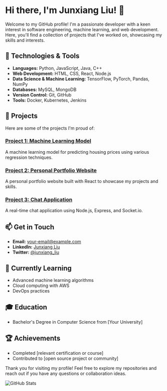 # Hi there, I'm Junxiang Liu! 👋

Welcome to my GitHub profile! I'm a passionate developer with a keen interest in software engineering, machine learning, and web development. Here, you'll find a collection of projects that I've worked on, showcasing my skills and interests.

## 🔧 Technologies & Tools

- **Languages:** Python, JavaScript, Java, C++
- **Web Development:** HTML, CSS, React, Node.js
- **Data Science & Machine Learning:** TensorFlow, PyTorch, Pandas, NumPy
- **Databases:** MySQL, MongoDB
- **Version Control:** Git, GitHub
- **Tools:** Docker, Kubernetes, Jenkins

## 🚀 Projects

Here are some of the projects I'm proud of:

### [Project 1: Machine Learning Model](https://github.com/liujunxiang0076/machine-learning-model)
A machine learning model for predicting housing prices using various regression techniques.

### [Project 2: Personal Portfolio Website](https://github.com/liujunxiang0076/portfolio-website)
A personal portfolio website built with React to showcase my projects and skills.

### [Project 3: Chat Application](https://github.com/liujunxiang0076/chat-application)
A real-time chat application using Node.js, Express, and Socket.io.

## 📫 Get in Touch

- **Email:** [your-email@example.com](mailto:your-email@example.com)
- **LinkedIn:** [Junxiang Liu](https://www.linkedin.com/in/junxiangliu)
- **Twitter:** [@junxiang_liu](https://twitter.com/junxiang_liu)

## 🌱 Currently Learning

- Advanced machine learning algorithms
- Cloud computing with AWS
- DevOps practices

## 🎓 Education

- Bachelor's Degree in Computer Science from [Your University]

## 🏆 Achievements

- Completed [relevant certification or course]
- Contributed to [open source project or community]

Thank you for visiting my profile! Feel free to explore my repositories and reach out if you have any questions or collaboration ideas.

![GitHub Stats](https://github-readme-stats.vercel.app/api?username=liujunxiang0076&show_icons=true&theme=radical)
